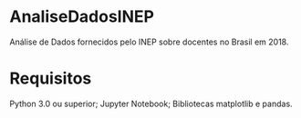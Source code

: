 # AnaliseDadosINEP
Análise de Dados fornecidos pelo INEP sobre docentes no Brasil em 2018.

# Requisitos
Python 3.0 ou superior;
Jupyter Notebook;
Bibliotecas matplotlib e pandas.
